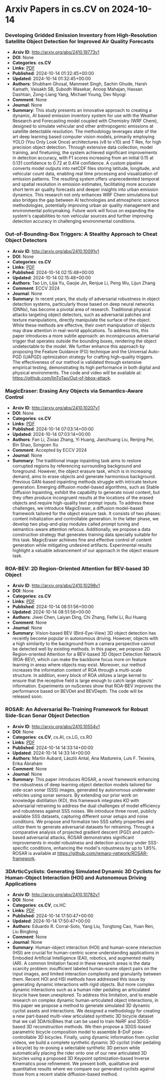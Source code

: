 # Arxiv Papers in cs.CV on 2024-10-14
### Developing Gridded Emission Inventory from High-Resolution Satellite Object Detection for Improved Air Quality Forecasts
- **Arxiv ID**: http://arxiv.org/abs/2410.19773v1
- **DOI**: None
- **Categories**: **cs.CV**
- **Links**: [PDF](http://arxiv.org/pdf/2410.19773v1)
- **Published**: 2024-10-14 01:32:45+00:00
- **Updated**: 2024-10-14 01:32:45+00:00
- **Authors**: Shubham Ghosal, Manmeet Singh, Sachin Ghude, Harsh Kamath, Vaisakh SB, Subodh Wasekar, Anoop Mahajan, Hassan Dashtian, Zong-Liang Yang, Michael Young, Dev Niyogi
- **Comment**: None
- **Journal**: None
- **Summary**: This study presents an innovative approach to creating a dynamic, AI based emission inventory system for use with the Weather Research and Forecasting model coupled with Chemistry (WRF Chem), designed to simulate vehicular and other anthropogenic emissions at satellite detectable resolution. The methodology leverages state of the art deep learning based computer vision models, primarily employing YOLO (You Only Look Once) architectures (v8 to v10) and T Rex, for high precision object detection. Through extensive data collection, model training, and finetuning, the system achieved significant improvements in detection accuracy, with F1 scores increasing from an initial 0.15 at 0.131 confidence to 0.72 at 0.414 confidence. A custom pipeline converts model outputs into netCDF files storing latitude, longitude, and vehicular count data, enabling real time processing and visualization of emission patterns. The resulting system offers unprecedented temporal and spatial resolution in emission estimates, facilitating more accurate short term air quality forecasts and deeper insights into urban emission dynamics. This research not only enhances WRF Chem simulations but also bridges the gap between AI technologies and atmospheric science methodologies, potentially improving urban air quality management and environmental policymaking. Future work will focus on expanding the system's capabilities to non vehicular sources and further improving detection accuracy in challenging environmental conditions.



### Out-of-Bounding-Box Triggers: A Stealthy Approach to Cheat Object Detectors
- **Arxiv ID**: http://arxiv.org/abs/2410.10091v1
- **DOI**: None
- **Categories**: **cs.CV**
- **Links**: [PDF](http://arxiv.org/pdf/2410.10091v1)
- **Published**: 2024-10-14 02:15:48+00:00
- **Updated**: 2024-10-14 02:15:48+00:00
- **Authors**: Tao Lin, Lijia Yu, Gaojie Jin, Renjue Li, Peng Wu, Lijun Zhang
- **Comment**: ECCV 2024
- **Journal**: None
- **Summary**: In recent years, the study of adversarial robustness in object detection systems, particularly those based on deep neural networks (DNNs), has become a pivotal area of research. Traditional physical attacks targeting object detectors, such as adversarial patches and texture manipulations, directly manipulate the surface of the object. While these methods are effective, their overt manipulation of objects may draw attention in real-world applications. To address this, this paper introduces a more subtle approach: an inconspicuous adversarial trigger that operates outside the bounding boxes, rendering the object undetectable to the model. We further enhance this approach by proposing the Feature Guidance (FG) technique and the Universal Auto-PGD (UAPGD) optimization strategy for crafting high-quality triggers. The effectiveness of our method is validated through extensive empirical testing, demonstrating its high performance in both digital and physical environments. The code and video will be available at: https://github.com/linToTao/Out-of-bbox-attack.



### MagicEraser: Erasing Any Objects via Semantics-Aware Control
- **Arxiv ID**: http://arxiv.org/abs/2410.10207v1
- **DOI**: None
- **Categories**: **cs.CV**
- **Links**: [PDF](http://arxiv.org/pdf/2410.10207v1)
- **Published**: 2024-10-14 07:03:14+00:00
- **Updated**: 2024-10-14 07:03:14+00:00
- **Authors**: Fan Li, Zixiao Zhang, Yi Huang, Jianzhuang Liu, Renjing Pei, Bin Shao, Songcen Xu
- **Comment**: Accepted by ECCV 2024
- **Journal**: None
- **Summary**: The traditional image inpainting task aims to restore corrupted regions by referencing surrounding background and foreground. However, the object erasure task, which is in increasing demand, aims to erase objects and generate harmonious background. Previous GAN-based inpainting methods struggle with intricate texture generation. Emerging diffusion model-based algorithms, such as Stable Diffusion Inpainting, exhibit the capability to generate novel content, but they often produce incongruent results at the locations of the erased objects and require high-quality text prompt inputs. To address these challenges, we introduce MagicEraser, a diffusion model-based framework tailored for the object erasure task. It consists of two phases: content initialization and controllable generation. In the latter phase, we develop two plug-and-play modules called prompt tuning and semantics-aware attention refocus. Additionally, we propose a data construction strategy that generates training data specially suitable for this task. MagicEraser achieves fine and effective control of content generation while mitigating undesired artifacts. Experimental results highlight a valuable advancement of our approach in the object erasure task.



### ROA-BEV: 2D Region-Oriented Attention for BEV-based 3D Object
- **Arxiv ID**: http://arxiv.org/abs/2410.10298v1
- **DOI**: None
- **Categories**: **cs.CV**
- **Links**: [PDF](http://arxiv.org/pdf/2410.10298v1)
- **Published**: 2024-10-14 08:51:56+00:00
- **Updated**: 2024-10-14 08:51:56+00:00
- **Authors**: Jiwei Chen, Laiyan Ding, Chi Zhang, Feifei Li, Rui Huang
- **Comment**: None
- **Journal**: None
- **Summary**: Vision-based BEV (Bird-Eye-View) 3D object detection has recently become popular in autonomous driving. However, objects with a high similarity to the background from a camera perspective cannot be detected well by existing methods. In this paper, we propose 2D Region-oriented Attention for a BEV-based 3D Object Detection Network (ROA-BEV), which can make the backbone focus more on feature learning in areas where objects may exist. Moreover, our method increases the information content of ROA through a multi-scale structure. In addition, every block of ROA utilizes a large kernel to ensure that the receptive field is large enough to catch large objects' information. Experiments on nuScenes show that ROA-BEV improves the performance based on BEVDet and BEVDepth. The code will be released soon.



### ROSAR: An Adversarial Re-Training Framework for Robust Side-Scan Sonar Object Detection
- **Arxiv ID**: http://arxiv.org/abs/2410.10554v1
- **DOI**: None
- **Categories**: **cs.CV**, cs.AI, cs.LG, cs.RO
- **Links**: [PDF](http://arxiv.org/pdf/2410.10554v1)
- **Published**: 2024-10-14 14:33:14+00:00
- **Updated**: 2024-10-14 14:33:14+00:00
- **Authors**: Martin Aubard, László Antal, Ana Madureira, Luis F. Teixeira, Erika Ábrahám
- **Comment**: None
- **Journal**: None
- **Summary**: This paper introduces ROSAR, a novel framework enhancing the robustness of deep learning object detection models tailored for side-scan sonar (SSS) images, generated by autonomous underwater vehicles using sonar sensors. By extending our prior work on knowledge distillation (KD), this framework integrates KD with adversarial retraining to address the dual challenges of model efficiency and robustness against SSS noises. We introduce three novel, publicly available SSS datasets, capturing different sonar setups and noise conditions. We propose and formalize two SSS safety properties and utilize them to generate adversarial datasets for retraining. Through a comparative analysis of projected gradient descent (PGD) and patch-based adversarial attacks, ROSAR demonstrates significant improvements in model robustness and detection accuracy under SSS-specific conditions, enhancing the model's robustness by up to 1.85%. ROSAR is available at https://github.com/remaro-network/ROSAR-framework.



### 3DArticCyclists: Generating Simulated Dynamic 3D Cyclists for Human-Object Interaction (HOI) and Autonomous Driving Applications
- **Arxiv ID**: http://arxiv.org/abs/2410.10782v1
- **DOI**: None
- **Categories**: **cs.CV**, cs.HC
- **Links**: [PDF](http://arxiv.org/pdf/2410.10782v1)
- **Published**: 2024-10-14 17:50:47+00:00
- **Updated**: 2024-10-14 17:50:47+00:00
- **Authors**: Eduardo R. Corral-Soto, Yang Liu, Tongtong Cao, Yuan Ren, Liu Bingbing
- **Comment**: None
- **Journal**: None
- **Summary**: Human-object interaction (HOI) and human-scene interaction (HSI) are crucial for human-centric scene understanding applications in Embodied Artificial Intelligence (EAI), robotics, and augmented reality (AR). A common limitation faced in these research areas is the data scarcity problem: insufficient labeled human-scene object pairs on the input images, and limited interaction complexity and granularity between them. Recent HOI and HSI methods have addressed this issue by generating dynamic interactions with rigid objects. But more complex dynamic interactions such as a human rider pedaling an articulated bicycle have been unexplored. To address this limitation, and to enable research on complex dynamic human-articulated object interactions, in this paper we propose a method to generate simulated 3D dynamic cyclist assets and interactions. We designed a methodology for creating a new part-based multi-view articulated synthetic 3D bicycle dataset that we call 3DArticBikes that can be used to train NeRF and 3DGS-based 3D reconstruction methods. We then propose a 3DGS-based parametric bicycle composition model to assemble 8-DoF pose-controllable 3D bicycles. Finally, using dynamic information from cyclist videos, we build a complete synthetic dynamic 3D cyclist (rider pedaling a bicycle) by re-posing a selectable synthetic 3D person while automatically placing the rider onto one of our new articulated 3D bicycles using a proposed 3D Keypoint optimization-based Inverse Kinematics pose refinement. We present both, qualitative and quantitative results where we compare our generated cyclists against those from a recent stable diffusion-based method.



